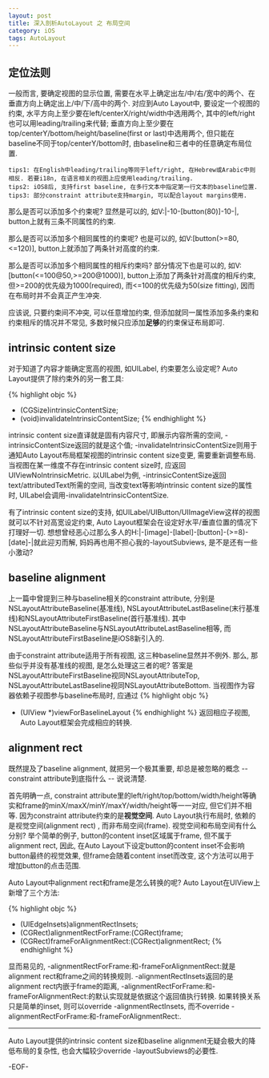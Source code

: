 ```yaml
---
layout: post
title: 深入剖析AutoLayout 之 布局空间
category: iOS
tags: AutoLayout
---
```


## 定位法则

一般而言, 要确定视图的显示位置, 需要在水平上确定出左/中/右/宽中的两个、在垂直方向上确定出上/中/下/高中的两个. 对应到Auto Layout中, 要设定一个视图的约束, 水平方向上至少要在left/centerX/right/width中选用两个, 其中的left/right也可以用leading/trailing来代替; 垂直方向上至少要在top/centerY/bottom/height/baseline(first or last)中选用两个, 但只能在baseline不同于top/centerY/bottom时, 由baseline和三者中的任意确定布局位置.

    tips1: 在English中leading/trailing等同于left/right, 在Hebrew或Arabic中则相反. 若要i18n, 在语言相关的视图上应使用leading/trailing.
    tips2: iOS8后, 支持first baseline, 在多行文本中指定第一行文本的baseline位置.
    tips3: 部分constraint attribute支持margin, 可以配合layout margins使用.

那么是否可以添加多个约束呢? 显然是可以的, 如V:|-10-[button(80)]-10-|, button上就有三条不同属性的约束. 

那么是否可以添加多个相同属性的约束呢? 也是可以的, 如V:[button(>=80,<=120)], button上就添加了两条针对高度的约束. 

那么是否可以添加多个相同属性的相斥约束吗? 部分情况下也是可以的, 如V:[button(<=100@50,>=200@1000)], button上添加了两条针对高度的相斥约束, 但>=200的优先级为1000(required), 而<=100的优先级为50(size fitting), 因而在布局时并不会真正产生冲突.

应该说, 只要约束间不冲突, 可以任意增加约束, 但添加就同一属性添加多条约束和约束相斥的情况并不常见, 多数时候只应添加**足够**的约束保证布局即可.


## intrinsic content size

对于知道了内容才能确定宽高的视图, 如UILabel, 约束要怎么设定呢? Auto Layout提供了除约束外的另一套工具:

{% highlight objc %}
- (CGSize)intrinsicContentSize;
- (void)invalidateIntrinsicContentSize;
{% endhighlight %}

intrinsic content size直译就是固有内容尺寸, 即展示内容所需的空间, -intrinsicContentSize返回的就是这个值; -invalidateIntrinsicContentSize则用于通知Auto Layout布局框架视图的intrinsic content size变更, 需要重新调整布局. 当视图在某一维度不存在intrinsic content size时, 应返回UIViewNoIntrinsicMetric. 以UILabel为例, -intrinsicContentSize返回text/attributedText所需的空间, 当改变text等影响intrinsic content size的属性时, UILabel会调用-invalidateIntrinsicContentSize.

有了intrinsic content size的支持, 如UILabel/UIButton/UIImageView这样的视图就可以不针对高宽设定约束, Auto Layout框架会在设定好水平/垂直位置的情况下打理好一切. 想想曾经恶心过那么多人的H:|-[image]-[label]-[button]-(>=8)-[date]-|就此迎刃而解, 妈妈再也用不担心我的-layoutSubviews, 是不是还有一些小激动?


## baseline alignment

上一篇中曾提到三种与baseline相关的constraint attribute, 分别是NSLayoutAttributeBaseline(基准线), NSLayoutAttributeLastBaseline(末行基准线)和NSLayoutAttributeFirstBaseline(首行基准线). 其中NSLayoutAttributeBaseline与NSLayoutAttributeLastBaseline相等, 而NSLayoutAttributeFirstBaseline是iOS8新引入的.

由于constraint attribute适用于所有视图, 这三种baseline显然并不例外. 那么, 那些似乎并没有基准线的视图, 是怎么处理这三者的呢? 答案是NSLayoutAttributeFirstBaseline视同NSLayoutAttributeTop, NSLayoutAttributeLastBaseline视同NSLayoutAttributeBottom. 当视图作为容器依赖子视图参与baseline布局时, 应通过
{% highlight objc %}
- (UIView *)viewForBaselineLayout
{% endhighlight %}
返回相应子视图, Auto Layout框架会完成相应的转换.


## alignment rect

既然提及了baseline alignment, 就把另一个极其重要, 却总是被忽略的概念 -- constraint attribute到底指什么 -- 说说清楚.

首先明确一点, constraint attribute里的left/right/top/bottom/width/height等确实和frame的minX/maxX/minY/maxY/width/height等一一对应, 但它们并不相等. 因为constraint attribute约束的是**视觉空间**. Auto Layout执行布局时, 依赖的是视觉空间(alignment rect) , 而非布局空间(frame). 视觉空间和布局空间有什么分别? 举个简单的例子, button的content inset区域属于frame, 但不属于alignment rect, 因此, 在Auto Layout下设定button的content inset不会影响button最终的视觉效果, 但frame会随着content inset而改变, 这个方法可以用于增加button的点击范围.

Auto Layout中alignment rect和frame是怎么转换的呢? Auto Layout在UIView上新增了三个方法:

{% highlight objc %}
- (UIEdgeInsets)alignmentRectInsets;
- (CGRect)alignmentRectForFrame:(CGRect)frame;
- (CGRect)frameForAlignmentRect:(CGRect)alignmentRect;
{% endhighlight %}

显而易见的, -alignmentRectForFrame:和-frameForAlignmentRect:就是alignment rect和frame之间的转换规则. -alignmentRectInsets返回的是alignment rect内嵌于frame的距离, -alignmentRectForFrame:和-frameForAlignmentRect:的默认实现就是依据这个返回值执行转换. 如果转换关系只是简单的inset, 则可以override -alignmentRectInsets, 而不override -alignmentRectForFrame:和-frameForAlignmentRect:.

- - -

Auto Layout提供的intrinsic content size和baseline alignment无疑会极大的降低布局的复杂性, 也会大幅较少override -layoutSubviews的必要性.

-EOF-
